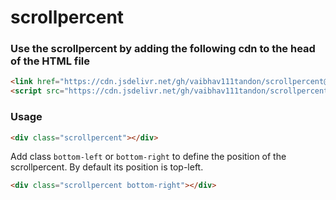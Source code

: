 # scrollpercent

### Use the scrollpercent by adding the following cdn to the head of the HTML file
```html
<link href="https://cdn.jsdelivr.net/gh/vaibhav111tandon/scrollpercent@latest/styles.css" rel="stylesheet" type="text/css">
<script src="https://cdn.jsdelivr.net/gh/vaibhav111tandon/scrollpercent@latest/script.js"></script>
```

### Usage

```html
<div class="scrollpercent"></div>
```

Add class `bottom-left` or `bottom-right` to define the position of the scrollpercent. By default its position is top-left.

```html
<div class="scrollpercent bottom-right"></div>
```
